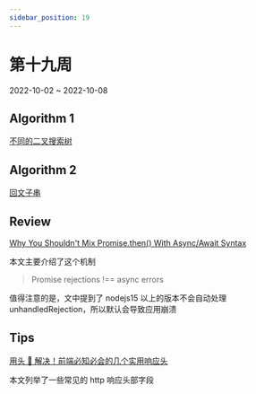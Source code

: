 ```yaml
---
sidebar_position: 19
---
```


# 第十九周

2022-10-02 ~ 2022-10-08

## Algorithm 1

[不同的二叉搜索树](https://github.com/JunwuHuang/leetcode-daily/blob/master/unique-binary-search-trees/%E4%B8%8D%E5%90%8C%E7%9A%84%E4%BA%8C%E5%8F%89%E6%90%9C%E7%B4%A2%E6%A0%91.md)

## Algorithm 2

[回文子串](https://github.com/JunwuHuang/leetcode-daily/blob/master/palindromic-substrings/%E5%9B%9E%E6%96%87%E5%AD%90%E4%B8%B2.md)

## Review

[Why You Shouldn't Mix Promise.then() With Async/Await Syntax](https://maximorlov.com/why-you-shouldnt-mix-promise-then-with-async-await/)

本文主要介绍了这个机制

> Promise rejections !== async errors

值得注意的是，文中提到了 nodejs15 以上的版本不会自动处理 unhandledRejection，所以默认会导致应用崩溃

## Tips

[用头 👴 解决！前端必知必会的几个实用响应头](https://juejin.cn/post/7124847588070653983)

本文列举了一些常见的 http 响应头部字段
